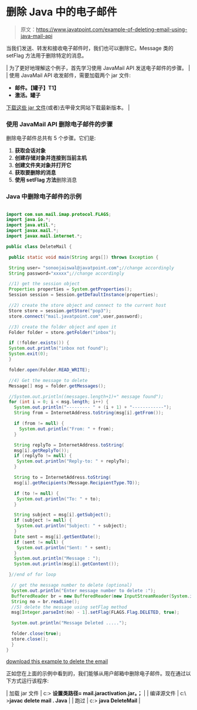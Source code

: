# 删除 Java 中的电子邮件

> 原文：<https://www.javatpoint.com/example-of-deleting-email-using-java-mail-api>

当我们发送、转发和接收电子邮件时，我们也可以删除它。Message 类的 setFlag 方法用于删除特定的消息。

| 为了更好地理解这个例子，首先学习使用 JavaMail API 发送电子邮件的步骤。 |
| 使用 JavaMail API 收发邮件，需要加载两个 jar 文件:

*   **邮件。【罐子】T1】**
*   **激活。罐子**

[下载这些 jar 文件](https://static.javatpoint.com/src/mail/mailactivation.zip)(或者)去甲骨文网站下载最新版本。 |

### 使用 JavaMail API 删除电子邮件的步骤

删除电子邮件总共有 5 个步骤。它们是:

1.  **获取会话对象**
2.  **创建存储对象并连接到当前主机**
3.  **创建文件夹对象并打开它**
4.  **获取要删除的消息**
5.  **使用 setFlag 方法**删除消息

### Java 中删除电子邮件的示例

```java

import com.sun.mail.imap.protocol.FLAGS;
import java.io.*;
import java.util.*;
import javax.mail.*;
import javax.mail.internet.*;

public class DeleteMail {

 public static void main(String args[]) throws Exception {

 String user= "sonoojaiswal@javatpoint.com";//change accordingly
 String password="xxxxx";//change accordingly

 //1) get the session object
 Properties properties = System.getProperties();
 Session session = Session.getDefaultInstance(properties);

 //2) create the store object and connect to the current host 
 Store store = session.getStore("pop3");
 store.connect("mail.javatpoint.com",user,password);

 //3) create the folder object and open it
 Folder folder = store.getFolder("inbox");

 if (!folder.exists()) {
 System.out.println("inbox not found");
 System.exit(0);
 }

 folder.open(Folder.READ_WRITE);

 //4) Get the message to delete
 Message[] msg = folder.getMessages();

 //System.out.println((messages.length+1)+" message found");
 for (int i = 0; i < msg.length; i++) {
   System.out.println("--------- " + (i + 1) + "------------");
   String from = InternetAddress.toString(msg[i].getFrom());

   if (from != null) {
     System.out.println("From: " + from);
   }

   String replyTo = InternetAddress.toString(
   msg[i].getReplyTo());
   if (replyTo != null) {
    System.out.println("Reply-to: " + replyTo);
   }

   String to = InternetAddress.toString(
   msg[i].getRecipients(Message.RecipientType.TO));

   if (to != null) {
    System.out.println("To: " + to);
   }

   String subject = msg[i].getSubject();
   if (subject != null) {
    System.out.println("Subject: " + subject);
   }
   Date sent = msg[i].getSentDate();
   if (sent != null) {
    System.out.println("Sent: " + sent);
   }
   System.out.println("Message : ");
   System.out.println(msg[i].getContent());

 }//end of for loop

  // get the message number to delete (optional)
  System.out.println("Enter message number to delete :");
  BufferedReader br = new BufferedReader(new InputStreamReader(System.in));
  String no = br.readLine();
  //5) delete the message using setFlag method
  msg[Integer.parseInt(no) - 1].setFlag(FLAGS.Flag.DELETED, true);

  System.out.println("Message Deleted .....");

  folder.close(true);
  store.close();
  }
} 	

```

[download this example to delete the email](https://static.javatpoint.com/src/mail/deletemail.zip)

正如您在上面的示例中看到的，我们能够从用户邮箱中删除电子邮件。现在通过以下方式运行该程序:

| 加载 jar 文件 | c:\> **设置类路径= mail.jaractivation.jar。；** |
| 编译源文件 | c:\ >**javac delete mail . Java** |
| 跑过 | c:\> **java DeleteMail** |